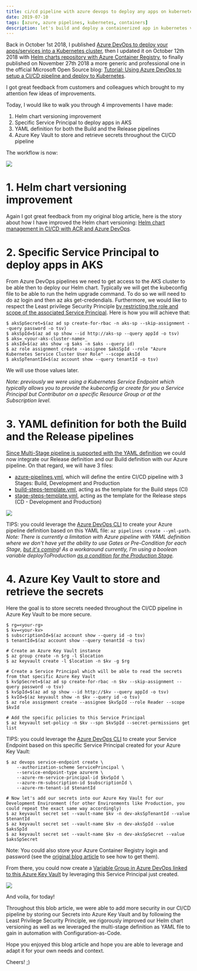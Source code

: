 ```yaml
---
title: ci/cd pipeline with azure devops to deploy any apps on kubernetes
date: 2019-07-10
tags: [azure, azure pipelines, kubernetes, containers]
description: let's build and deploy a containerized app in kubernetes via azure pipelines
---
```

Back in October 1st 2018, I published [Azure DevOps to deploy your apps/services into a Kubernetes cluster](https://alwaysupalwayson.blogspot.com/2018/10/azure-devops-to-deploy-your.html), then I updated it on October 12th 2018 with [Helm charts repository with Azure Container Registry](https://alwaysupalwayson.blogspot.com/2018/10/helm-charts-repository-with-azure.html), to finally published on November 27th 2018 a more generic and professional one in the official Microsoft Open Source blog: [Tutorial: Using Azure DevOps to setup a CI/CD pipeline and deploy to Kubernetes](https://cloudblogs.microsoft.com/opensource/2018/11/27/tutorial-azure-devops-setup-cicd-pipeline-kubernetes-docker-helm/).

I got great feedback from customers and colleagues which brought to my attention few ideas of improvements.

Today, I would like to walk you through 4 improvements I have made:
1.  Helm chart versioning improvement
2.  Specific Service Principal to deploy apps in AKS
3.  YAML definition for both the Build and the Release pipelines
4.  Azure Key Vault to store and retrieve secrets throughout the CI/CD pipeline

The workflow is now:

[![](https://1.bp.blogspot.com/-ahnbFR-xLbc/XQrcr5v5oII/AAAAAAAATO0/Eqmr-lefZx4uf_Bhwz7z2bhVDzaKd97MACLcBGAs/s640/Picture2.png)](https://1.bp.blogspot.com/-ahnbFR-xLbc/XQrcr5v5oII/AAAAAAAATO0/Eqmr-lefZx4uf_Bhwz7z2bhVDzaKd97MACLcBGAs/s1600/Picture2.png)

# 1. Helm chart versioning improvement

Again I got great feedback from my original blog article, here is the story about how I have improved the Helm chart versioning: [Helm chart management in CI/CD with ACR and Azure DevOps](https://alwaysupalwayson.blogspot.com/2019/07/helm-chart-management-in-cicd-with-acr.html).

# 2. Specific Service Principal to deploy apps in AKS

From Azure DevOps pipelines we need to get access to the AKS cluster to be able then to deploy our Helm chart. Typically we will get the kubeconfig file to be able to run the helm upgrade command. To do so we will need to do az login and then az aks get-credendials.
Furthermore, we would like to respect the Least privilege Security Principle [by restricting the role and scope of the associated Service Principal](https://docs.microsoft.com/azure/aks/control-kubeconfig-access). Here is how you will achieve that:
```
$ aksSpSecret=$(az ad sp create-for-rbac -n aks-sp --skip-assignment --query password -o tsv)  
$ aksSpId=$(az ad sp show --id http://aks-sp --query appId -o tsv)  
$ aks=_<your-aks-cluster-name>_  
$ aksId=$(az aks show -g $aks -n $aks --query id)  
$ az role assignment create --assignee $aksSpId --role "Azure Kubernetes Service Cluster User Role" --scope aksId  
$ aksSpTenantId=$(az account show --query tenantId -o tsv)  
```
We will use those values later.

_Note: previously we were using a Kubernetes Service Endpoint which typically allows you to provide the kubeconfig or create for you a Service Principal but Contributor on a specific Resource Group or at the Subscription level._

# 3. YAML definition for both the Build and the Release pipelines

[Since Multi-Stage pipeline is supported with the YAML definition](https://devblogs.microsoft.com/devops/whats-new-with-azure-pipelines/) we could now integrate our Release definition and our Build definition with our Azure pipeline.
On that regard, we will have 3 files:
- [azure-pipelines.yml](https://github.com/Azure/phippyandfriends/blob/mathieu-benoit/azure-pipelines/phippy/azure-pipelines.yml), which will define the entire CI/CD pipeline with 3 Stages: Build, Development and Production
- [build-steps-template.yml](https://github.com/Azure/phippyandfriends/blob/mathieu-benoit/azure-pipelines/common/build-steps-template.yml), acting as the template for the Build steps (CI)
- [stage-steps-template.yml](https://github.com/Azure/phippyandfriends/blob/mathieu-benoit/azure-pipelines/common/stage-steps-template.yml), acting as the template for the Release steps (CD - Development and Production)

[![](https://1.bp.blogspot.com/-4StA1t_kQCA/XR6j-7ybn4I/AAAAAAAATUA/eP0yN6k4R80l_p3aeT3-EiHTk0sp37J5gCLcBGAs/s640/Capture.PNG)](https://1.bp.blogspot.com/-4StA1t_kQCA/XR6j-7ybn4I/AAAAAAAATUA/eP0yN6k4R80l_p3aeT3-EiHTk0sp37J5gCLcBGAs/s1600/Capture.PNG)

TIPS: you could leverage the [Azure DevOps CLI](https://devblogs.microsoft.com/devops/using-azure-devops-from-the-command-line/) to create your Azure pipeline definition based on this YAML file: `az pipelines create --yml-path`.
_Note: There is currently a limitation with Azure pipeline with YAML definition where we don't have yet the ability to use Gates or Pre-Condition for each Stage, [but it's coming](https://dev.azure.com/mseng/AzureDevOpsRoadmap/_workitems/edit/1510336)! As a workaround currently, I'm using a boolean variable deployToProduction [as a condition for the Production Stage](https://github.com/Azure/phippyandfriends/blob/mathieu-benoit/azure-pipelines/phippy/cicd/azure-pipelines.yml#L51)._

# 4. Azure Key Vault to store and retrieve the secrets

Here the goal is to store secrets needed throughout the CI/CD pipeline in Azure Key Vault to be more secure.
```
$ rg=<your-rg>
$ kv=<your-kv>
$ subscriptionId=$(az account show --query id -o tsv)
$ tenantId=$(az account show --query tenantId -o tsv)

# Create an Azure Key Vault instance
$ az group create -n $rg -l $location
$ az keyvault create -l $location -n $kv -g $rg
  
# Create a Service Principal which will be able to read the secrets from that specific Azure Key Vault
$ kvSpSecret=$(az ad sp create-for-rbac -n $kv --skip-assignment --query password -o tsv)
$ kvSpId=$(az ad sp show --id http://$kv --query appId -o tsv)
$ kvId=$(az keyvault show -n $kv --query id -o tsv)
$ az role assignment create --assignee $kvSpId --role Reader --scope $kvId
  
# Add the specific policies to this Service Principal  
$ az keyvault set-policy -n $kv --spn $kvSpId --secret-permissions get list
```

TIPS: you could leverage the [Azure DevOps CLI](https://devblogs.microsoft.com/devops/using-azure-devops-from-the-command-line/) to create your Service Endpoint based on this specific Service Principal created for your Azure Key Vault:
```
$ az devops service-endpoint create \
    --authorization-scheme ServicePrincipal \
    --service-endpoint-type azurerm \
    --azure-rm-service-principal-id $kvSpId \
    --azure-rm-subscription-id $subscriptionId \
    --azure-rm-tenant-id $tenantId
  
# Now let's add our secrets into our Azure Key Vault for our Development Environment (for other Environments like Production, you could repeat the exact same way accordingly)  
$ az keyvault secret set --vault-name $kv -n dev-aksSpTenantId --value $tenantId  
$ az keyvault secret set --vault-name $kv -n dev-aksSpId --value $aksSpId  
$ az keyvault secret set --vault-name $kv -n dev-aksSpSecret --value $aksSpSecret  
```
Note: You could also store your Azure Container Registry login and password (see the [original blog article](https://cloudblogs.microsoft.com/opensource/2018/11/27/tutorial-azure-devops-setup-cicd-pipeline-kubernetes-docker-helm/) to see how to get them).

From there, you could now create a [Variable Group in Azure DevOps linked to this Azure Key Vault](https://docs.microsoft.com/en-us/azure/devops/pipelines/library/variable-groups#link-secrets-from-an-azure-key-vault) by leveraging this Service Principal just created.

[![](https://1.bp.blogspot.com/-iPmxCkZX2a4/XSYEdoFEmwI/AAAAAAAATWU/AVTMPPZYijAABiNT_Z897KGStYdVR3cOwCLcBGAs/s640/Capture2.PNG)](https://1.bp.blogspot.com/-iPmxCkZX2a4/XSYEdoFEmwI/AAAAAAAATWU/AVTMPPZYijAABiNT_Z897KGStYdVR3cOwCLcBGAs/s1600/Capture2.PNG)

And voila, for today!

Throughout this blob article, we were able to add more security in our CI/CD pipeline by storing our Secrets into Azure Key Vault and by following the Least Privilege Security Principle, we rigorously improved our Helm chart versioning as well as we leveraged the multi-stage definition as YAML file to gain in automation with Configuration-as-Code.

Hope you enjoyed this blog article and hope you are able to leverage and adapt it for your own needs and context.

Cheers! ;)